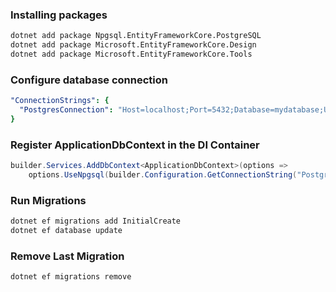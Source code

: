 ﻿### Installing packages

```bash
dotnet add package Npgsql.EntityFrameworkCore.PostgreSQL
dotnet add package Microsoft.EntityFrameworkCore.Design
dotnet add package Microsoft.EntityFrameworkCore.Tools
```

### Configure database connection
```yml
"ConnectionStrings": {
  "PostgresConnection": "Host=localhost;Port=5432;Database=mydatabase;Username=myuser;Password=mypassword"
}
```

###  Register ApplicationDbContext in the DI Container
```csharp
builder.Services.AddDbContext<ApplicationDbContext>(options =>
    options.UseNpgsql(builder.Configuration.GetConnectionString("PostgresConnection")));
```

### Run Migrations
```bash
dotnet ef migrations add InitialCreate
dotnet ef database update
```

### Remove Last Migration
```bash
dotnet ef migrations remove
```
